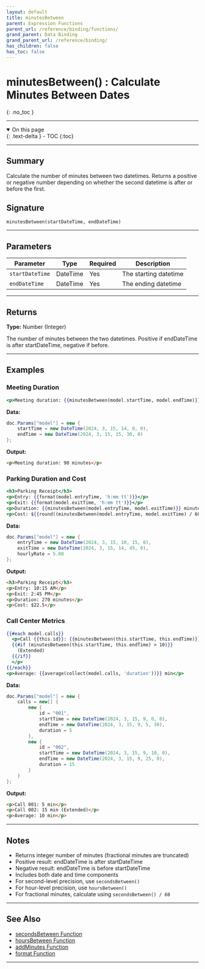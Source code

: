 ```yaml
---
layout: default
title: minutesBetween
parent: Expression Functions
parent_url: /reference/binding/functions/
grand_parent: Data Binding
grand_parent_url: /reference/binding/
has_children: false
has_toc: false
---
```


# minutesBetween() : Calculate Minutes Between Dates
{: .no_toc }

---

<details open class='top-toc' markdown="block">
  <summary>
    On this page
  </summary>
  {: .text-delta }
- TOC
{:toc}
</details>

---

## Summary

Calculate the number of minutes between two datetimes. Returns a positive or negative number depending on whether the second datetime is after or before the first.

## Signature

```
minutesBetween(startDateTime, endDateTime)
```

---

## Parameters

| Parameter | Type | Required | Description |
|-----------|------|----------|-------------|
| `startDateTime` | DateTime | Yes | The starting datetime |
| `endDateTime` | DateTime | Yes | The ending datetime |

---

## Returns

**Type:** Number (Integer)

The number of minutes between the two datetimes. Positive if endDateTime is after startDateTime, negative if before.

---

## Examples

### Meeting Duration

```handlebars
<p>Meeting duration: {{minutesBetween(model.startTime, model.endTime)}} minutes</p>
```

**Data:**
```csharp
doc.Params["model"] = new {
    startTime = new DateTime(2024, 3, 15, 14, 0, 0),
    endTime = new DateTime(2024, 3, 15, 15, 30, 0)
};
```

**Output:**
```html
<p>Meeting duration: 90 minutes</p>
```

### Parking Duration and Cost

```handlebars
<h3>Parking Receipt</h3>
<p>Entry: {{format(model.entryTime, 'h:mm tt')}}</p>
<p>Exit: {{format(model.exitTime, 'h:mm tt')}}</p>
<p>Duration: {{minutesBetween(model.entryTime, model.exitTime)}} minutes</p>
<p>Cost: ${{round((minutesBetween(model.entryTime, model.exitTime) / 60) * model.hourlyRate, 2)}}</p>
```

**Data:**
```csharp
doc.Params["model"] = new {
    entryTime = new DateTime(2024, 3, 15, 10, 15, 0),
    exitTime = new DateTime(2024, 3, 15, 14, 45, 0),
    hourlyRate = 5.00
};
```

**Output:**
```html
<h3>Parking Receipt</h3>
<p>Entry: 10:15 AM</p>
<p>Exit: 2:45 PM</p>
<p>Duration: 270 minutes</p>
<p>Cost: $22.5</p>
```

### Call Center Metrics

```handlebars
{{#each model.calls}}
  <p>Call {{this.id}}: {{minutesBetween(this.startTime, this.endTime)}} min
  {{#if (minutesBetween(this.startTime, this.endTime) > 10)}}
    (Extended)
  {{/if}}
  </p>
{{/each}}
<p>Average: {{average(collect(model.calls, 'duration'))}} min</p>
```

**Data:**
```csharp
doc.Params["model"] = new {
    calls = new[] {
        new {
            id = "001",
            startTime = new DateTime(2024, 3, 15, 9, 0, 0),
            endTime = new DateTime(2024, 3, 15, 9, 5, 30),
            duration = 5
        },
        new {
            id = "002",
            startTime = new DateTime(2024, 3, 15, 9, 10, 0),
            endTime = new DateTime(2024, 3, 15, 9, 25, 0),
            duration = 15
        }
    }
};
```

**Output:**
```html
<p>Call 001: 5 min</p>
<p>Call 002: 15 min (Extended)</p>
<p>Average: 10 min</p>
```

---

## Notes

- Returns integer number of minutes (fractional minutes are truncated)
- Positive result: endDateTime is after startDateTime
- Negative result: endDateTime is before startDateTime
- Includes both date and time components
- For second-level precision, use `secondsBetween()`
- For hour-level precision, use `hoursBetween()`
- For fractional minutes, calculate using `secondsBetween() / 60`

---

## See Also

- [secondsBetween Function](./secondsBetween.md)
- [hoursBetween Function](./hoursBetween.md)
- [addMinutes Function](./addMinutes.md)
- [format Function](./format.md)

---
